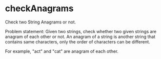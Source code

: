 # checkAnagrams
Check two String Anagrams or not.

Problem statement: Given two strings, check whether two given strings are anagram of each other or not. An anagram of a string is another string that contains same characters, only the order of characters can be different.

For example, "act" and "cat" are anagram of each other.

